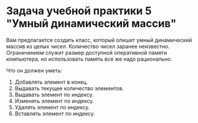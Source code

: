 # Задача учебной практики 5 "Умный динамический массив"
Вам предлагается создать класс, который опишет умный динамический массив из целых чисел. Количество чисел заранее неизвестно. Ограничением служит размер доступной оперативной памяти компьютера, но использовать память все же надо рационально.

Что он должен уметь:
1.	Добавлять элемент в конец.
2.	Выдавать текущее количество элементов.
3.	Выдавать элемент по индексу.
4.	Изменять элемент по индексу.
5.	Удалять элемент по индексу.
6.	Вставлять элемент по индексу.